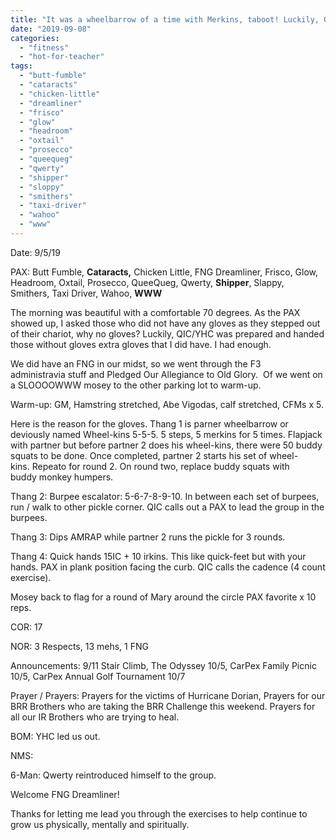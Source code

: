 ```yaml
---
title: "It was a wheelbarrow of a time with Merkins, taboot! Luckily, QIC/YHC had extra gloves for those who showed up in the gloom without any."
date: "2019-09-08"
categories: 
  - "fitness"
  - "hot-for-teacher"
tags: 
  - "butt-fumble"
  - "cataracts"
  - "chicken-little"
  - "dreamliner"
  - "frisco"
  - "glow"
  - "headroom"
  - "oxtail"
  - "prosecco"
  - "queequeg"
  - "qwerty"
  - "shipper"
  - "sloppy"
  - "smithers"
  - "taxi-driver"
  - "wahoo"
  - "www"
---
```


Date: 9/5/19

PAX: Butt Fumble, **Cataracts,** Chicken Little, FNG Dreamliner, Frisco, Glow, Headroom, Oxtail, Prosecco, QueeQueg, Qwerty, **Shipper**, Slappy, Smithers, Taxi Driver, Wahoo, **WWW**

The morning was beautiful with a comfortable 70 degrees. As the PAX showed up, I asked those who did not have any gloves as they stepped out of their chariot, why no gloves? Luckily, QIC/YHC was prepared and handed those without gloves extra gloves that I did have. I had enough.

We did have an FNG in our midst, so we went through the F3 administravia stuff and Pledged Our Allegiance to Old Glory.  Of we went on a SLOOOOWWW mosey to the other parking lot to warm-up.

Warm-up: GM, Hamstring stretched, Abe Vigodas, calf stretched, CFMs x 5.

Here is the reason for the gloves. Thang 1 is parner wheelbarrow or deviously named Wheel-kins 5-5-5. 5 steps, 5 merkins for 5 times. Flapjack with partner but before partner 2 does his wheel-kins, there were 50 buddy squats to be done. Once completed, partner 2 starts his set of wheel-kins. Repeato for round 2. On round two, replace buddy squats with buddy monkey humpers.

Thang 2: Burpee escalator: 5-6-7-8-9-10. In between each set of burpees, run / walk to other pickle corner. QIC calls out a PAX to lead the group in the burpees.

Thang 3: Dips AMRAP while partner 2 runs the pickle for 3 rounds.

Thang 4: Quick hands 15IC + 10 irkins. This like quick-feet but with your hands. PAX in plank position facing the curb. QIC calls the cadence (4 count exercise).

Mosey back to flag for a round of Mary around the circle PAX favorite x 10 reps.

COR: 17

NOR: 3 Respects, 13 mehs, 1 FNG

Announcements: 9/11 Stair Climb, The Odyssey 10/5, CarPex Family Picnic 10/5, CarPex Annual Golf Tournament 10/7

Prayer / Prayers: Prayers for the victims of Hurricane Dorian, Prayers for our BRR Brothers who are taking the BRR Challenge this weekend. Prayers for all our IR Brothers who are trying to heal.

BOM: YHC led us out.

NMS:

6-Man: Qwerty reintroduced himself to the group.

Welcome FNG Dreamliner!

Thanks for letting me lead you through the exercises to help continue to grow us physically, mentally and spiritually.
